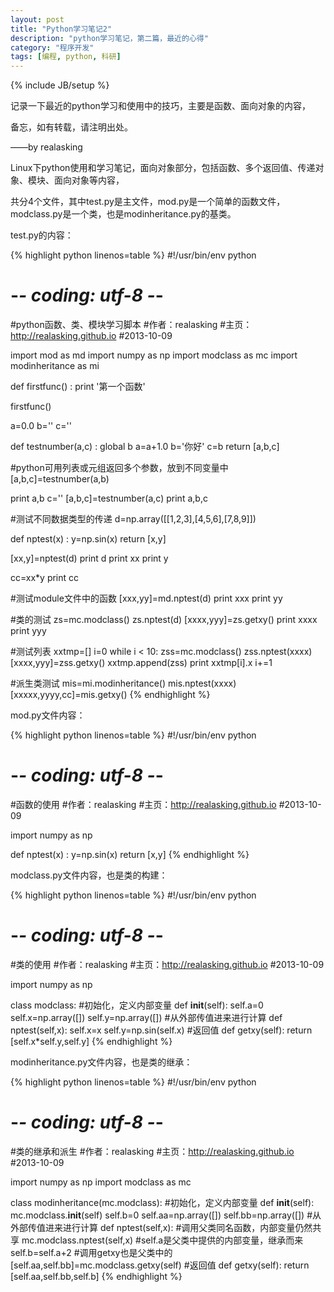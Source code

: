 ```yaml
---
layout: post
title: "Python学习笔记2"
description: "python学习笔记，第二篇，最近的心得"
category: "程序开发"
tags: [编程, python, 科研]
---
```

{% include JB/setup %}


记录一下最近的python学习和使用中的技巧，主要是函数、面向对象的内容，

备忘，如有转载，请注明出处。

——by realasking

Linux下python使用和学习笔记，面向对象部分，包括函数、多个返回值、传递对象、模块、面向对象等内容，

共分4个文件，其中test.py是主文件，mod.py是一个简单的函数文件，modclass.py是一个类，也是modinheritance.py的基类。


test.py的内容：

{% highlight python linenos=table  %}
#!/usr/bin/env python
# -*- coding: utf-8 -*-
#python函数、类、模块学习脚本
#作者：realasking
#主页：http://realasking.github.io
#2013-10-09

import mod as md
import numpy as np
import modclass as mc
import modinheritance as mi

def firstfunc() :
	print '第一个函数'

firstfunc()

a=0.0
b=''
c=''

def testnumber(a,c) :
	global b
	a=a+1.0
	b='你好'
	c=b
	return [a,b,c]

#python可用列表或元组返回多个参数，放到不同变量中
[a,b,c]=testnumber(a,b)

print a,b
c=''
[a,b,c]=testnumber(a,c)
print a,b,c


#测试不同数据类型的传递
d=np.array([[1,2,3],[4,5,6],[7,8,9]])

def nptest(x) :
	y=np.sin(x)
	return [x,y]

[xx,y]=nptest(d)
print d
print xx
print y

cc=xx*y
print cc

#测试module文件中的函数
[xxx,yy]=md.nptest(d)
print xxx 
print yy

#类的测试
zs=mc.modclass()
zs.nptest(d)
[xxxx,yyy]=zs.getxy()
print xxxx
print yyy 

#测试列表 
xxtmp=[]
i=0
while i < 10:
   zss=mc.modclass()
   zss.nptest(xxxx)
   [xxxx,yyy]=zss.getxy()
   xxtmp.append(zss)
   print xxtmp[i].x
   i+=1

#派生类测试
mis=mi.modinheritance()
mis.nptest(xxxx)
[xxxxx,yyyy,cc]=mis.getxy()
{% endhighlight %}

mod.py文件内容：

{% highlight python linenos=table  %}
#!/usr/bin/env python
# -*- coding: utf-8 -*-
#函数的使用
#作者：realasking
#主页：http://realasking.github.io
#2013-10-09

import numpy as np

def nptest(x) :
	   y=np.sin(x)
	   return [x,y]
{% endhighlight %}


modclass.py文件内容，也是类的构建：

{% highlight python linenos=table  %}
#!/usr/bin/env python
# -*- coding: utf-8 -*-
#类的使用
#作者：realasking
#主页：http://realasking.github.io
#2013-10-09

import numpy as np

class modclass:
	#初始化，定义内部变量
	def __init__(self):
		self.a=0
		self.x=np.array([])
		self.y=np.array([])
	#从外部传值进来进行计算
	def nptest(self,x):
	   self.x=x
	   self.y=np.sin(self.x)
	#返回值
	def getxy(self):
	   return [self.x*self.y,self.y]
{% endhighlight %}


modinheritance.py文件内容，也是类的继承：

{% highlight python linenos=table  %}
#!/usr/bin/env python
# -*- coding: utf-8 -*-
#类的继承和派生
#作者：realasking
#主页：http://realasking.github.io
#2013-10-09

import numpy as np
import modclass as mc

class modinheritance(mc.modclass):
	#初始化，定义内部变量
	def __init__(self):
		mc.modclass.__init__(self)
		self.b=0
		self.aa=np.array([])
		self.bb=np.array([])
	#从外部传值进来进行计算
	def nptest(self,x):
	   #调用父类同名函数，内部变量仍然共享
	   mc.modclass.nptest(self,x)
	   #self.a是父类中提供的内部变量，继承而来
	   self.b=self.a+2
	   #调用getxy也是父类中的
	   [self.aa,self.bb]=mc.modclass.getxy(self)
	#返回值
	def getxy(self):
	   return [self.aa,self.bb,self.b]
{% endhighlight %}